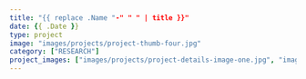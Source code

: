 ```yaml
---
title: "{{ replace .Name "-" " " | title }}"
date: {{ .Date }}
type: project
image: "images/projects/project-thumb-four.jpg"
category: ["RESEARCH"]
project_images: ["images/projects/project-details-image-one.jpg", "images/projects/project-details-image-two.jpg"]
---
```


